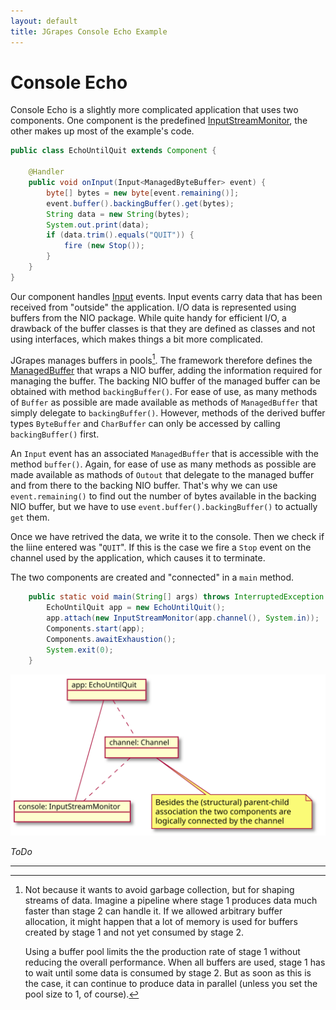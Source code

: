 ```yaml
---
layout: default
title: JGrapes Console Echo Example
---
```


Console Echo
============

Console Echo is a slightly more complicated application that
uses two components. One component is the predefined
[InputStreamMonitor](latest-release/javadoc/index.html?org/jgrapes/io/InputStreamMonitor.html),
the other makes up most of the example's code.

```java
public class EchoUntilQuit extends Component {

    @Handler
    public void onInput(Input<ManagedByteBuffer> event) {
        byte[] bytes = new byte[event.remaining()];
        event.buffer().backingBuffer().get(bytes);
        String data = new String(bytes);
        System.out.print(data);
        if (data.trim().equals("QUIT")) {
            fire (new Stop());
        }
    }
}
```

Our component handles
[Input](latest-release/javadoc/index.html?org/jgrapes/io/events/Input.html)
events. Input events carry data that has been received from "outside"
the application. I/O data is represented using buffers from the
NIO package. While quite handy for efficient I/O, a drawback of the buffer
classes is that they are defined as classes and not using interfaces,
which makes things a bit more complicated.

JGrapes manages buffers in pools[^whyPools]. The framework therefore
defines the 
[ManagedBuffer](latest-release/javadoc/index.html?org/jgrapes/io/util/ManagedBuffer.html)
that wraps a NIO buffer, adding the information required for 
managing the buffer. The backing NIO buffer of the managed buffer can
be obtained with method `backingBuffer()`. For ease of use, as many methods
of `Buffer` as possible are made available as methods of `ManagedBuffer`
that simply delegate to `backingBuffer()`. However, methods of the
derived buffer types `ByteBuffer` and `CharBuffer` can only be accessed by 
calling `backingBuffer()` first.

An `Input` event has an associated `ManagedBuffer` that is accessible
with the method `buffer()`. Again, for ease of use as many methods
as possible are made available as mathods of `Outout` that
delegate to the managed buffer and from there to the backing
NIO buffer. That's why we can use `event.remaining()` to find out
the number of bytes available in the backing NIO buffer,
but we have to use `event.buffer().backingBuffer()` to actually
`get` them.

Once we have retrived the data, we write it to the console.
Then we check if the liine entered was "`QUIT`". If this is the
case we fire a `Stop` event on the channel used by the application,
which causes it to terminate.

[^whyPools]: Not because it wants to avoid garbage collection, but for 
    shaping streams of data. Imagine a pipeline where stage 1 produces
    data much faster than stage 2 can handle it. If we allowed
    arbitrary buffer allocation, it might happen that a lot of memory 
    is used for buffers created by stage 1 and not yet consumed by stage 2.

    Using a buffer pool limits the the production rate of stage 1 without
    reducing the overall performance. When all buffers are used, stage 1
    has to wait until some data is consumed by stage 2. But as soon as
    this is the case, it can continue to produce data in parallel (unless
    you set the pool size to 1, of course).

The two components are created and "connected" in a `main` method.

```java
    public static void main(String[] args) throws InterruptedException {
        EchoUntilQuit app = new EchoUntilQuit();
        app.attach(new InputStreamMonitor(app.channel(), System.in));
        Components.start(app);
        Components.awaitExhaustion();
        System.exit(0);
    }
```


![Structure](ConsoleEchoApp.svg)

*ToDo*

---
